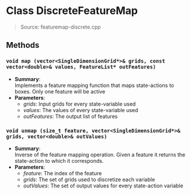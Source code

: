 # Class DiscreteFeatureMap
> Source: featuremap-discrete.cpp
## Methods
### ``void map (vector<SingleDimensionGrid*>& grids, const vector<double>& values, FeatureList* outFeatures)``
* **Summary**:  
  Implements a feature mapping function that maps state-actions to boxes. Only one feature will be active  
* **Parameters**:  
  * _grids_: Input grids for every state-variable used
  * _values_: The values of every state-variable used
  * _outFeatures_: The output list of features
### ``void unmap (size_t feature, vector<SingleDimensionGrid*>& grids, vector<double>& outValues)``
* **Summary**:  
  Inverse of the feature mapping operation. Given a feature it returns the state-action to which it corresponds.  
* **Parameters**:  
  * _feature_: The index of the feature
  * _grids_: The set of grids used to discretize each variable
  * _outValues_: The set of output values for every state-action variable
